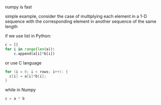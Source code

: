 numpy is fast

simple example, consider the case of multiplying each element in a 1-D sequence with the corresponding element in another sequence of the same length

if we use list in Python:

```Python
c = []
for i in range(len(a)):
    c.append(a[i]*b[i])
```

or use C language
```c
for (i = 0; i < rows; i++): {
  c[i] = a[i]*b[i];
}
```

while in Numpy 

```Python
c = a * b
```

